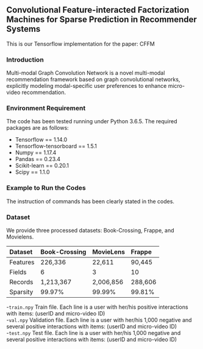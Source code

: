 ## Convolutional Feature-interacted Factorization Machines for Sparse Prediction in Recommender Systems
This is our Tensorflow implementation for the paper:  CFFM

### Introduction
Multi-modal Graph Convolution Network is a novel multi-modal recommendation framework based on graph convolutional networks, explicitly modeling modal-specific user preferences to enhance micro-video recommendation.

### Environment Requirement
The code has been tested running under Python 3.6.5. The required packages are as follows:<br>
- Tensorflow == 1.14.0
- Tensorflow-tensorboard == 1.5.1
- Numpy == 1.17.4
- Pandas == 0.23.4
- Scikit-learn == 0.20.1
- Scipy == 1.1.0

### Example to Run the Codes
The instruction of commands has been clearly stated in the codes.

### Dataset
We provide three processed datasets: Book-Crossing, Frappe, and Movielens.

|Dataset|Book-Crossing|MovieLens|Frappe|
|:-|:-|:-|:-|
|Features|226,336|22,611|90,445|5,382|
|Fields|6|3|10|
|Records|1,213,367|2,006,856|288,606|
|Sparsity|99.97\%|99.99\%|99.81\%|


-`train.npy`
   Train file. Each line is a user with her/his positive interactions with items: (userID and micro-video ID)  
-`val.npy`
   Validation file. Each line is a user with her/his 1,000 negative and several positive interactions with items: (userID and micro-video ID)  
-`test.npy`
   Test file. Each line is a user with her/his 1,000 negative and several positive interactions with items: (userID and micro-video ID)  
